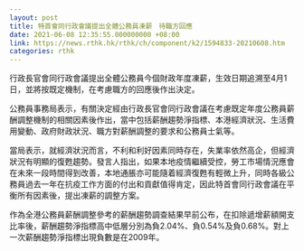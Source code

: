 ```yaml
---
layout: post
title: 特首會同行政會議提出全體公務員凍薪　待職方回應　
date: 2021-06-08 12:35:55.000000000 +08:00
link: https://news.rthk.hk/rthk/ch/component/k2/1594833-20210608.htm
categories: rthk
---
```


行政長官會同行政會議提出全體公務員今個財政年度凍薪，生效日期追溯至4月1日，並將按既定機制，在考慮職方的回應後作出決定。

公務員事務局表示，有關決定經由行政長官會同行政會議在考慮既定年度公務員薪酬調整機制的相關因素後作出，當中包括薪酬趨勢淨指標、本港經濟狀況、生活費用變動、政府財政狀況、職方對薪酬調整的要求和公務員士氣等。

當局表示，就經濟狀況而言，不利和利好因素同時存在，失業率依然高企，但經濟狀況有明顯的復甦趨勢。發言人指出，如果本地疫情繼續受控，勞工市場情況應會在未來一段時間得到改善，本地通脹亦可能隨着經濟復甦有輕微上升，同時各級公務員過去一年在抗疫工作方面的付出和貢獻值得肯定，因此特首會同行政會議在平衡所有因素後，提出凍薪的調整方案。

作為全港公務員薪酬調整參考的薪酬趨勢調查結果早前公布，在扣除遞增薪額開支比率後，薪酬趨勢淨指標高中低層分別為負2.04%、負0.54%及負0.68%。對上一次薪酬趨勢淨指標出現負數是在2009年。
